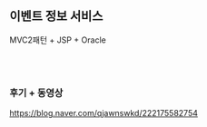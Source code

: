 ## 이벤트 정보 서비스

MVC2패턴 + JSP + Oracle

<br><br>
### 후기 + 동영상
https://blog.naver.com/qjawnswkd/222175582754
